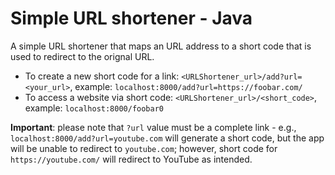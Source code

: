 # Simple URL shortener - Java

A simple URL shortener that maps an URL address to a short code that is used to redirect to the orignal URL. 

- To create a new short code for a link: ```<URLShortener_url>/add?url=<your_url>```, example: ```localhost:8000/add?url=https://foobar.com/```
- To access a website via short code: ```<URLShortener_url>/<short_code>```, example: ```localhost:8000/foobar0```

**Important**: please note that ```?url``` value must be a complete link - e.g., ```localhost:8000/add?url=youtube.com``` will generate a short code, but the app will be unable to redirect to ```youtube.com```; however, short code for ```https://youtube.com/``` will redirect to YouTube as intended.
